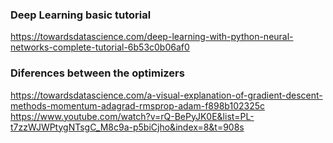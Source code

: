 ### Deep Learning basic tutorial
https://towardsdatascience.com/deep-learning-with-python-neural-networks-complete-tutorial-6b53c0b06af0

### Diferences between the optimizers
https://towardsdatascience.com/a-visual-explanation-of-gradient-descent-methods-momentum-adagrad-rmsprop-adam-f898b102325c
https://www.youtube.com/watch?v=rQ-BePyJK0E&list=PL-t7zzWJWPtygNTsgC_M8c9a-p5biCjho&index=8&t=908s

